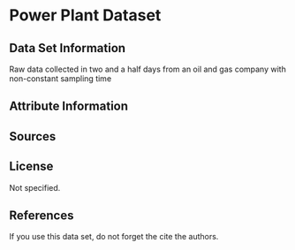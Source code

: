 # Power Plant Dataset


## Data Set Information
Raw data collected in two and a half days from an oil and gas company with non-constant sampling time

## Attribute Information



## Sources

## License
Not specified. 

## References
If you use this data set, do not forget the cite the authors. 
